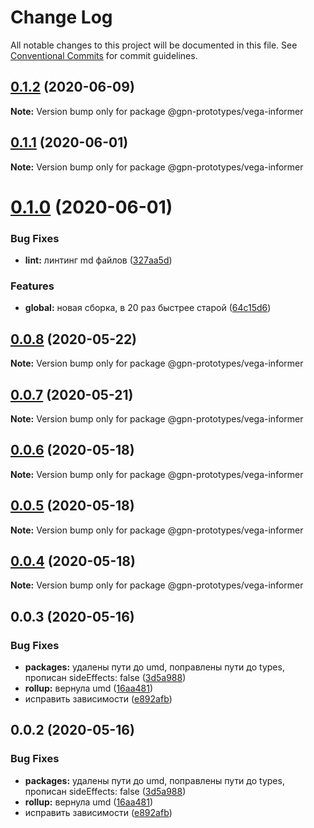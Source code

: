 # Change Log

All notable changes to this project will be documented in this file.
See [Conventional Commits](https://conventionalcommits.org) for commit guidelines.

## [0.1.2](https://github.com/gpn-prototypes/vega-ui/compare/@gpn-prototypes/vega-informer@0.1.1...@gpn-prototypes/vega-informer@0.1.2) (2020-06-09)

**Note:** Version bump only for package @gpn-prototypes/vega-informer





## [0.1.1](https://github.com/gpn-prototypes/vega-ui/compare/@gpn-prototypes/vega-informer@0.1.0...@gpn-prototypes/vega-informer@0.1.1) (2020-06-01)

**Note:** Version bump only for package @gpn-prototypes/vega-informer

# [0.1.0](https://github.com/gpn-prototypes/vega-ui/compare/@gpn-prototypes/vega-informer@0.0.8...@gpn-prototypes/vega-informer@0.1.0) (2020-06-01)

### Bug Fixes

- **lint:** линтинг md файлов ([327aa5d](https://github.com/gpn-prototypes/vega-ui/commit/327aa5d3aa706f0e164a572ae1360d504e89979d))

### Features

- **global:** новая сборка, в 20 раз быстрее старой ([64c15d6](https://github.com/gpn-prototypes/vega-ui/commit/64c15d6c8e5934386d2820e120b64bb7ed2391f3))

## [0.0.8](https://github.com/gpn-prototypes/vega-ui/compare/@gpn-prototypes/vega-informer@0.0.7...@gpn-prototypes/vega-informer@0.0.8) (2020-05-22)

**Note:** Version bump only for package @gpn-prototypes/vega-informer

## [0.0.7](https://github.com/gpn-prototypes/vega-ui/compare/@gpn-prototypes/vega-informer@0.0.6...@gpn-prototypes/vega-informer@0.0.7) (2020-05-21)

**Note:** Version bump only for package @gpn-prototypes/vega-informer

## [0.0.6](https://github.com/gpn-prototypes/vega-ui/compare/@gpn-prototypes/vega-informer@0.0.5...@gpn-prototypes/vega-informer@0.0.6) (2020-05-18)

**Note:** Version bump only for package @gpn-prototypes/vega-informer

## [0.0.5](https://github.com/gpn-prototypes/vega-ui/compare/@gpn-prototypes/vega-informer@0.0.3...@gpn-prototypes/vega-informer@0.0.5) (2020-05-18)

**Note:** Version bump only for package @gpn-prototypes/vega-informer

## [0.0.4](https://github.com/gpn-prototypes/vega-ui/compare/@gpn-prototypes/vega-informer@0.0.3...@gpn-prototypes/vega-informer@0.0.4) (2020-05-18)

**Note:** Version bump only for package @gpn-prototypes/vega-informer

## 0.0.3 (2020-05-16)

### Bug Fixes

- **packages:** удалены пути до umd, поправлены пути до types, прописан sideEffects: false ([3d5a988](https://github.com/gpn-prototypes/vega-ui/commit/3d5a98871aece5d6c79be112e2e60ecd0529694e))
- **rollup:** вернула umd ([16aa481](https://github.com/gpn-prototypes/vega-ui/commit/16aa48132ca6c3934b3b12aa079f8645a0efc89b))
- исправить зависимости ([e892afb](https://github.com/gpn-prototypes/vega-ui/commit/e892afb5368b7ed2c6bdd4c77e08917e033f75ed))

## 0.0.2 (2020-05-16)

### Bug Fixes

- **packages:** удалены пути до umd, поправлены пути до types, прописан sideEffects: false ([3d5a988](https://github.com/gpn-prototypes/vega-ui/commit/3d5a98871aece5d6c79be112e2e60ecd0529694e))
- **rollup:** вернула umd ([16aa481](https://github.com/gpn-prototypes/vega-ui/commit/16aa48132ca6c3934b3b12aa079f8645a0efc89b))
- исправить зависимости ([e892afb](https://github.com/gpn-prototypes/vega-ui/commit/e892afb5368b7ed2c6bdd4c77e08917e033f75ed))
